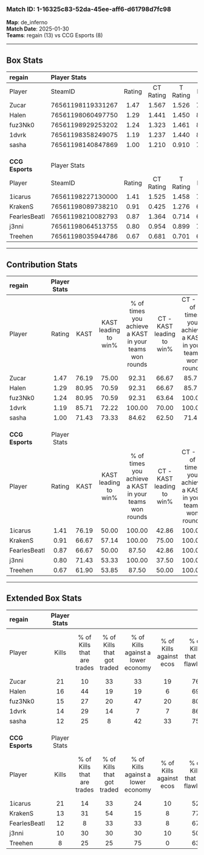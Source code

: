 ### Match ID: 1-16325c83-52da-45ee-aff6-d61798d7fc98  
**Map**: de_inferno  
**Match Date**: 2025-01-30  
**Teams**: regain (13) vs CCG Esports (8)  

---  

## Box Stats  

| **regain**      | Player Stats      |        |           |          |       |      |       |         |        |      |     |
| :- | :- | :-: | :-: | :-: | :-: | :-: | :-: | :-: | :-: | :-: | :-: |
| Player          | SteamID           | Rating | CT Rating | T Rating | KAST  | ADR  | Kills | Assists | Deaths | K/D  | HS% |
| Zucar           | 76561198119331267 |  1.47  |   1.567   |  1.526   | 76.19 | 95.3 |  21   |    2    |   13   | 1.62 | 52  |
| Halen           | 76561198060497750 |  1.29  |   1.441   |  1.450   | 80.95 | 88.1 |  16   |    6    |   13   | 1.23 | 75  |
| fuz3Nk0         | 76561198929253202 |  1.24  |   1.323   |  1.461   | 80.95 | 81.1 |  15   |    9    |   13   | 1.15 | 66  |
| 1dvrk           | 76561198358249075 |  1.19  |   1.237   |  1.440   | 85.71 | 64.8 |  14   |   10    |   13   | 1.08 | 57  |
| sasha           | 76561198140847869 |  1.00  |   1.210   |  0.910   | 71.43 | 64.1 |  12   |    5    |   12   | 1.00 | 33  |
|                 |                   |        |           |          |       |      |       |         |        |      |     |
|                 |                   |        |           |          |       |      |       |         |        |      |     |
|                 |                   |        |           |          |       |      |       |         |        |      |     |
| **CCG Esports** | Player Stats      |        |           |          |       |      |       |         |        |      |     |
| Player          | SteamID           | Rating | CT Rating | T Rating | KAST  | ADR  | Kills | Assists | Deaths | K/D  | HS% |
| 1icarus         | 76561198227130000 |  1.41  |   1.525   |  1.458   | 76.19 | 91.8 |  21   |    3    |   15   | 1.40 | 42  |
| KrakenS         | 76561198089738210 |  0.91  |   0.425   |  1.276   | 66.67 | 75.0 |  13   |    4    |   17   | 0.76 | 46  |
| FearlesBeatl    | 76561198210082793 |  0.87  |   1.364   |  0.714   | 66.67 | 64.4 |  12   |    5    |   16   | 0.75 | 75  |
| j3nni           | 76561198064513755 |  0.80  |   0.954   |  0.899   | 71.43 | 59.0 |  10   |    4    |   16   | 0.63 | 80  |
| Treehen         | 76561198035944786 |  0.67  |   0.681   |  0.701   | 61.90 | 48.5 |   8   |    5    |   14   | 0.57 |  0  |
---  

## Contribution Stats  

| **regain**      | Player Stats |       |                      |                                                        |                           |                                                             |                          |                                                            |
| :- | :-: | :-: | :-: | :-: | :-: | :-: | :-: | :-: |
| Player          |    Rating    | KAST  | KAST leading to win% | % of times you achieve a KAST in your teams won rounds | CT - KAST leading to win% | CT - % of times you achieve a KAST in your teams won rounds | T - KAST leading to win% | T - % of times you achieve a KAST in your teams won rounds |
| Zucar           |     1.47     | 76.19 |        75.00         |                         92.31                          |           66.67           |                            85.71                            |          85.71           |                           100.00                           |
| Halen           |     1.29     | 80.95 |        70.59         |                         92.31                          |           66.67           |                            85.71                            |          75.00           |                           100.00                           |
| fuz3Nk0         |     1.24     | 80.95 |        70.59         |                         92.31                          |           63.64           |                           100.00                            |          83.33           |                           83.33                            |
| 1dvrk           |     1.19     | 85.71 |        72.22         |                         100.00                         |           70.00           |                           100.00                            |          75.00           |                           100.00                           |
| sasha           |     1.00     | 71.43 |        73.33         |                         84.62                          |           62.50           |                            71.43                            |          85.71           |                           100.00                           |
|                 |              |       |                      |                                                        |                           |                                                             |                          |                                                            |
|                 |              |       |                      |                                                        |                           |                                                             |                          |                                                            |
|                 |              |       |                      |                                                        |                           |                                                             |                          |                                                            |
| **CCG Esports** | Player Stats |       |                      |                                                        |                           |                                                             |                          |                                                            |
| Player          |    Rating    | KAST  | KAST leading to win% | % of times you achieve a KAST in your teams won rounds | CT - KAST leading to win% | CT - % of times you achieve a KAST in your teams won rounds | T - KAST leading to win% | T - % of times you achieve a KAST in your teams won rounds |
| 1icarus         |     1.41     | 76.19 |        50.00         |                         100.00                         |           42.86           |                           100.00                            |          55.56           |                           100.00                           |
| KrakenS         |     0.91     | 66.67 |        57.14         |                         100.00                         |           75.00           |                           100.00                            |          50.00           |                           100.00                           |
| FearlesBeatl    |     0.87     | 66.67 |        50.00         |                         87.50                          |           42.86           |                           100.00                            |          57.14           |                           80.00                            |
| j3nni           |     0.80     | 71.43 |        53.33         |                         100.00                         |           37.50           |                           100.00                            |          71.43           |                           100.00                           |
| Treehen         |     0.67     | 61.90 |        53.85         |                         87.50                          |           50.00           |                           100.00                            |          57.14           |                           80.00                            |
---  

## Extended Box Stats  

| **regain**      | Player Stats |                            |                            |                                    |                         |                              |                                 |        |                             |                                     |                          |                               |                            |
| :- | :-: | :-: | :-: | :-: | :-: | :-: | :-: | :-: | :-: | :-: | :-: | :-: | :-: |
| Player          |    Kills     | % of Kills that are trades | % of Kills that got traded | % of Kills against a lower economy | % of Kills against ecos | % of Kills that are flawless | % of Kills that are close duels | Deaths | % of Deaths that get traded | % of Deaths against a lower economy | % of Deaths against ecos | % of Deaths that are flawless | % of Deaths that are close |
| Zucar           |      21      |             10             |             33             |                 33                 |           19            |              76              |               10                |   13   |             23              |                 23                  |            8             |              77               |             8              |
| Halen           |      16      |             44             |             19             |                 19                 |            6            |              69              |               13                |   13   |             46              |                 15                  |            8             |              62               |             0              |
| fuz3Nk0         |      15      |             27             |             20             |                 47                 |           20            |              80              |                0                |   13   |             38              |                  8                  |            0             |              54               |             15             |
| 1dvrk           |      14      |             29             |             14             |                 7                  |            7            |              86              |                0                |   13   |             38              |                 23                  |            15            |              54               |             0              |
| sasha           |      12      |             25             |             8              |                 42                 |           33            |              75              |                0                |   12   |             33              |                 25                  |            0             |              67               |             17             |
|                 |              |                            |                            |                                    |                         |                              |                                 |        |                             |                                     |                          |                               |                            |
|                 |              |                            |                            |                                    |                         |                              |                                 |        |                             |                                     |                          |                               |                            |
|                 |              |                            |                            |                                    |                         |                              |                                 |        |                             |                                     |                          |                               |                            |
| **CCG Esports** | Player Stats |                            |                            |                                    |                         |                              |                                 |        |                             |                                     |                          |                               |                            |
| Player          |    Kills     | % of Kills that are trades | % of Kills that got traded | % of Kills against a lower economy | % of Kills against ecos | % of Kills that are flawless | % of Kills that are close duels | Deaths | % of Deaths that get traded | % of Deaths against a lower economy | % of Deaths against ecos | % of Deaths that are flawless | % of Deaths that are close |
| 1icarus         |      21      |             14             |             33             |                 24                 |           10            |              52              |                5                |   15   |             27              |                 40                  |            0             |              80               |             7              |
| KrakenS         |      13      |             31             |             54             |                 15                 |            8            |              77              |                0                |   17   |              6              |                 41                  |            6             |              76               |             12             |
| FearlesBeatl    |      12      |             8              |             33             |                 33                 |            8            |              67              |                8                |   16   |             31              |                 31                  |            0             |              81               |             0              |
| j3nni           |      10      |             30             |             30             |                 30                 |           10            |              50              |               10                |   16   |             31              |                 31                  |            0             |              75               |             0              |
| Treehen         |      8       |             25             |             25             |                 75                 |            0            |              63              |               25                |   14   |              7              |                 29                  |            0             |              86               |             7              |
